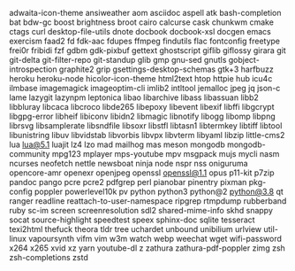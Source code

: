 adwaita-icon-theme
ansiweather
aom
asciidoc
aspell
atk
bash-completion
bat
bdw-gc
boost
brightness
broot
cairo
calcurse
cask
chunkwm
cmake
ctags
curl
desktop-file-utils
dnote
docbook
docbook-xsl
docgen
emacs
exercism
faad2
fd
fdk-aac
fdupes
ffmpeg
findutils
flac
fontconfig
freetype
frei0r
fribidi
fzf
gdbm
gdk-pixbuf
gettext
ghostscript
giflib
giflossy
girara
git
git-delta
git-filter-repo
git-standup
glib
gmp
gnu-sed
gnutls
gobject-introspection
graphite2
grip
gsettings-desktop-schemas
gtk+3
harfbuzz
heroku
heroku-node
hicolor-icon-theme
html2text
htop
httpie
hub
icu4c
ilmbase
imagemagick
imageoptim-cli
imlib2
intltool
jemalloc
jpeg
jq
json-c
lame
lazygit
lazynpm
leptonica
libao
libarchive
libass
libassuan
libb2
libbluray
libcaca
libcroco
libde265
libepoxy
libevent
libexif
libffi
libgcrypt
libgpg-error
libheif
libiconv
libidn2
libmagic
libnotify
libogg
libomp
libpng
librsvg
libsamplerate
libsndfile
libsoxr
libstfl
libtasn1
libtermkey
libtiff
libtool
libunistring
libuv
libvidstab
libvorbis
libvpx
libvterm
libyaml
libzip
little-cms2
lua
lua@5.1
luajit
lz4
lzo
mad
mailhog
mas
meson
mongodb
mongodb-community
mpg123
mplayer
mps-youtube
mpv
msgpack
mujs
mycli
nasm
ncurses
neofetch
nettle
newsboat
ninja
node
nspr
nss
oniguruma
opencore-amr
openexr
openjpeg
openssl
openssl@1.1
opus
p11-kit
p7zip
pandoc
pango
pcre
pcre2
pdfgrep
perl
pianobar
pinentry
pixman
pkg-config
poppler
powerlevel10k
pv
python
python3
python@2
python@3.8
qt
ranger
readline
reattach-to-user-namespace
ripgrep
rtmpdump
rubberband
ruby
sc-im
screen
screenresolution
sdl2
shared-mime-info
skhd
snappy
socat
source-highlight
speedtest
speex
sphinx-doc
sqlite
tesseract
texi2html
thefuck
theora
tldr
tree
uchardet
unbound
unibilium
urlview
util-linux
vapoursynth
vifm
vim
w3m
watch
webp
weechat
wget
wifi-password
x264
x265
xvid
xz
yarn
youtube-dl
z
zathura
zathura-pdf-poppler
zimg
zsh
zsh-completions
zstd
